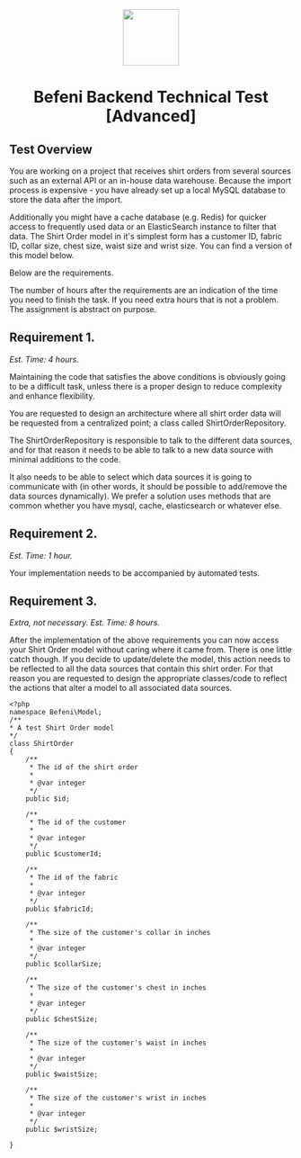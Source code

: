 <center>
<img src="https://cdn.website-editor.net/7faf6d1ccff4459495853794e59fe9be/dms3rep/multi/mobile/Befeni_ohne_Claim.png" height="100">

# Befeni Backend Technical Test [Advanced]
</center>

## Test Overview

You are working on a project that receives shirt orders from several sources such as an external API or an in-house data warehouse. Because the import process is expensive - you have already set up a local MySQL database to store the data after the import.

Additionally you might have a cache database (e.g. Redis) for quicker access to frequently used data or an ElasticSearch instance to filter that data. The Shirt Order model in it's simplest form has a customer ID, fabric ID, collar size, chest size, waist size and wrist size. You can find a version of this model below.

Below are the requirements.

The number of hours after the requirements are an indication of the time you need to finish the task. If you need extra hours that is not a problem. The assignment is abstract on purpose.

## Requirement 1.

*Est. Time: 4 hours.*

Maintaining the code that satisfies the above conditions is obviously going to be a difficult task, unless there is a proper design to reduce complexity and enhance flexibility.

You are requested to design an architecture where all shirt order data will be requested from a centralized point; a class called ShirtOrderRepository.

The ShirtOrderRepository is responsible to talk to the different data sources, and for that reason it needs to be able to talk to a new data source with minimal additions to the code.

It also needs to be able to select which data sources it is going to communicate with (in other words, it should be possible to add/remove the data sources dynamically). We prefer a solution uses methods that are common whether you have mysql, cache, elasticsearch or whatever else.

## Requirement 2.

*Est. Time: 1 hour.*

Your implementation needs to be accompanied by automated tests​.

## Requirement 3.

*Extra, not necessary. Est. Time: 8 hours.*

After the implementation of the above requirements you can now access your Shirt Order model without caring where it came from. There is one little catch though. If you decide to update/delete the model, this action needs to be reflected to all the data sources that contain this shirt order. For that reason you are requested to design the appropriate classes/code to reflect the actions that alter a model to all associated data sources.

```
<?php
namespace Befeni\Model;
/**
* A test Shirt Order model
*/
class ShirtOrder
{
	/**
	 * The id of the shirt order
	 *
	 * @var integer
	 */
	public $id;
	
	/**
	 * The id of the customer
	 *
	 * @var integer
	 */
	public $customerId;
	
	/**
	 * The id of the fabric
	 *
	 * @var integer
	 */
	public $fabricId;
	
	/**
	 * The size of the customer's collar in inches
	 *
	 * @var integer
	 */
	public $collarSize;
	
	/**
	 * The size of the customer's chest in inches
	 *
	 * @var integer
	 */
	public $chestSize;
	
	/**
	 * The size of the customer's waist in inches
	 *
	 * @var integer
	 */
	public $waistSize;
	
	/**
	 * The size of the customer's wrist in inches
	 *
	 * @var integer
	 */
	public $wristSize;
	
}
```